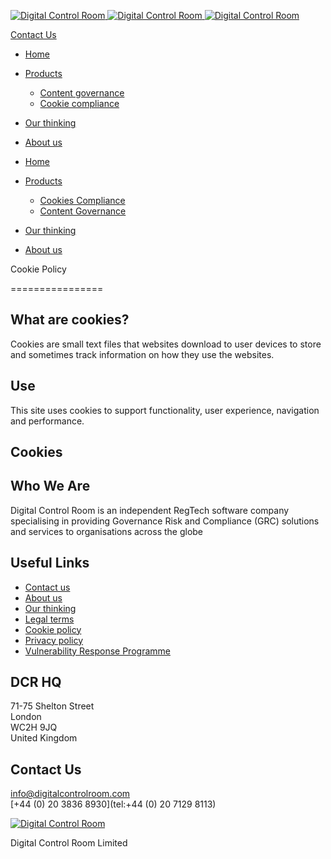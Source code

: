   [![Digital Control Room](https://www.digitalcontrolroom.com/wp-content/uploads/2022/06/digital-control-room-2022.png "Digital Control Room") ![Digital Control Room](https://www.digitalcontrolroom.com/wp-content/uploads/2022/06/digital-control-room-2022.png "Digital Control Room") ![Digital Control Room](https://www.digitalcontrolroom.com/wp-content/uploads/2022/06/digital-control-room-2022.png "Digital Control Room")](https://www.digitalcontrolroom.com/)

[Contact Us](https://www.digitalcontrolroom.com/contact-us)

* [Home](https://www.digitalcontrolroom.com/)
* [Products](https://www.digitalcontrolroom.com/#products)
    * [Content governance](https://www.digitalcontrolroom.com/content/)
    * [Cookie compliance](https://www.digitalcontrolroom.com/cookies/)
* [Our thinking](https://www.digitalcontrolroom.com/our-thinking/)
* [About us](https://www.digitalcontrolroom.com/about-us/)

* [Home](https://www.digitalcontrolroom.com/)
* [Products](#)
    * [Cookies Compliance](https://www.digitalcontrolroom.com/cookies/)
    * [Content Governance](https://www.digitalcontrolroom.com/content/)
* [Our thinking](https://www.digitalcontrolroom.com/our-thinking/)
* [About us](https://www.digitalcontrolroom.com/about-us/)

Cookie Policy  

================

What are cookies?
-----------------

Cookies are small text files that websites download to user devices to store and sometimes track information on how they use the websites.

Use
---

This site uses cookies to support functionality, user experience, navigation and performance.

Cookies
-------

Who We Are
----------

Digital Control Room is an independent RegTech software company specialising in providing Governance Risk and Compliance (GRC) solutions and services to organisations across the globe

Useful Links
------------

* [Contact us](https://www.digitalcontrolroom.com/contact-us/)
* [About us](https://www.digitalcontrolroom.com/about-us/)
* [Our thinking](https://www.digitalcontrolroom.com/our-thinking/)
* [Legal terms](https://www.digitalcontrolroom.com/terms-and-conditions/)
* [Cookie policy](https://www.digitalcontrolroom.com/cookie-policy/)
* [Privacy policy](https://www.digitalcontrolroom.com/privacy-policy/)
* [Vulnerability Response Programme](https://www.digitalcontrolroom.com/vulnerability-response-programme/)

DCR HQ
------

71-75 Shelton Street  
London  
WC2H 9JQ  
United Kingdom

Contact Us
----------

[info@digitalcontrolroom.com](mailto:info@digitalcontrolroom.com)  
[+44 (0) 20 3836 8930](tel:+44 (0) 20 7129 8113)

[![Digital Control Room](https://www.digitalcontrolroom.com/wp-content/uploads/2022/06/digital-control-room-2022-white.svg)](https://www.digitalcontrolroom.com/)

Digital Control Room Limited